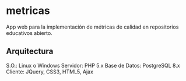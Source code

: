 # metricas
App web para la implementación de métricas de calidad en repositorios educativos abierto.

Arquitectura
------------

S.O.: Linux o Windows
Servidor: PHP 5.x
Base de Datos: PostgreSQL 8.x
Cliente: JQuery, CSS3, HTML5, Ajax


